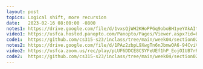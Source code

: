 ```yaml
---
layout: post
topics: Logical shift, more recursion
date:   2023-02-16 08:00:00 -0800
notes1: https://drive.google.com/file/d/1vxsQjWH2KHoPPGq9oboBH1yeYAkAItY2/view?usp=sharing 
video1: https://usfca.hosted.panopto.com/Panopto/Pages/Viewer.aspx?id=b0d9adb3-e3e8-48f6-91a8-af93011bd88a
code1:  https://github.com/cs315-s23/inclass/tree/main/week04/section02
notes2: https://drive.google.com/file/d/1PAz2zbpL9XwgTn6nJbmwOA6-94CviVVk/view?usp=share_link
video2: https://usfca.zoom.us/rec/play/pLUF6DDCE8CSYFeUEf1hP_EojOIUB7rRcaf0WQLAazVeW1PAKsj726Qcj-eBmxkzcIlD9DUQo3QJMSrv.Uk3Wg8iIr6SCAAxD?continueMode=true
code2:  https://github.com/cs315-s23/inclass/tree/main/week04/section02
---
```

